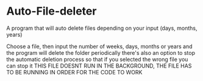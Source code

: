 # Auto-File-deleter
A program that will auto delete files depending on your input (days, months, years)

Choose a file, then input the number of weeks, days, months or years and the program will delete the folder periodically
there's also an option to stop the automatic deletion process so that if you selected the wrong file you can stop it 
THIS FILE DOESNT RUN IN THE BACKGROUND, THE FILE HAS TO BE RUNNING IN ORDER FOR THE CODE TO WORK

